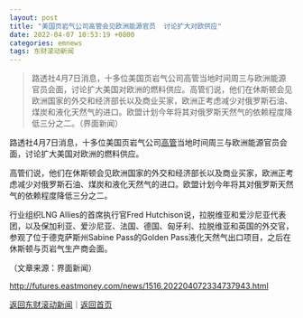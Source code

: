 ```yaml
---
layout: post
title: "美国页岩气公司高管会见欧洲能源官员  讨论扩大对欧供应"
date: 2022-04-07 10:53:19 +0800
categories: emnews
tags: 东财滚动新闻
---
```

> 路透社4月7日消息，十多位美国页岩气公司高管当地时间周三与欧洲能源官员会面，讨论扩大美国对欧洲的燃料供应。高管们说，他们在休斯顿会见欧洲国家的外交和经济部长以及商业买家，欧洲正考虑减少对俄罗斯石油、煤炭和液化天然气的进口。欧盟计划今年将其对俄罗斯天然气的依赖程度降低三分之二。（界面新闻）

<p>路透社4月7日消息，十多位美国页岩气公司<span id="Info.3290"><a href="http://data.eastmoney.com/executive/" class="infokey">高管</a></span>当地时间周三与欧洲能源官员会面，讨论扩大美国对欧洲的燃料供应。</p><p>高管们说，他们在休斯顿会见欧洲国家的外交和经济部长以及商业买家，欧洲正考虑减少对俄罗斯石油、煤炭和液化天然气的进口。欧盟计划今年将其对俄罗斯天然气的依赖程度降低三分之二。</p><p>行业组织LNG Allies的首席执行官Fred Hutchison说，拉脱维亚和爱沙尼亚代表团，以及保加利亚、爱沙尼亚、法国、德国、匈牙利、拉脱维亚和英国的外交官，参观了位于德克萨斯州Sabine Pass的Golden Pass液化天然气出口项目，之后在休斯顿与页岩气生产商会面。</p><p class="em_media">（文章来源：界面新闻）</p>

<http://futures.eastmoney.com/news/1516,202204072334737943.html>

[返回东财滚动新闻](//finews.withounder.com/emnews/)｜[返回首页](//finews.withounder.com/)
